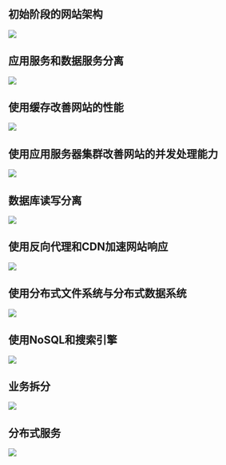 ## 初始阶段的网站架构
![](images/2022-08-20-20-44-37.png)
## 应用服务和数据服务分离
![](images/2022-08-20-20-45-08.png)
## 使用缓存改善网站的性能
![](images/2022-08-20-20-45-28.png)
## 使用应用服务器集群改善网站的并发处理能力
![](images/2022-08-20-20-46-14.png)
## 数据库读写分离
![](images/2022-08-20-20-46-33.png)
## 使用反向代理和CDN加速网站响应
![](images/2022-08-20-20-46-49.png)
## 使用分布式文件系统与分布式数据系统
![](images/2022-08-20-20-47-11.png)
## 使用NoSQL和搜索引擎
![](images/2022-08-20-20-47-27.png)
## 业务拆分
![](images/2022-08-20-20-48-01.png)
## 分布式服务
![](images/2022-08-20-20-48-23.png)
